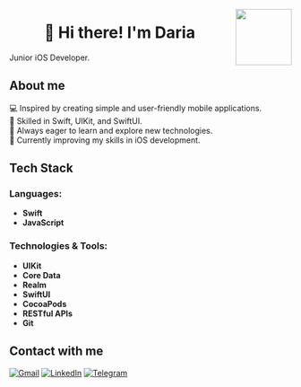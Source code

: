 <p align="left">
  <img src="https://github.com/user-attachments/assets/6db73eb2-41f4-45d3-8b2d-859319a18673" width="100" align="right" style="margin-left: 10px;">
</p>

<h1 align="center">
👋 Hi there! I'm Daria 
</h1>

<p align="left">
  Junior iOS Developer.
</p>

## About me

💻 Inspired by creating simple and user-friendly mobile applications.  
📱 Skilled in Swift, UIKit, and SwiftUI.  
🚀 Always eager to learn and explore new technologies.  
🌱 Currently improving my skills in iOS development.

## Tech Stack

### Languages:
- **Swift**
- **JavaScript**

### Technologies & Tools:
- **UIKit**  
- **Core Data**  
- **Realm**  
- **SwiftUI**  
- **CocoaPods**  
- **RESTful APIs**  
- **Git**

## Contact with me

<p align="left">
  <a href="mailto:daria.kobeleva.dev@gmail.com"><img src="https://img.shields.io/badge/Gmail-D14836?style=for-the-badge&logo=gmail&logoColor=white" alt="Gmail"></a>
  <a href="https://linkedin.com/in/daria-kobeleva"><img src="https://img.shields.io/badge/linkedin-0077B5?style=for-the-badge&logo=linkedin&logoColor=white" alt="LinkedIn"></a>
  <a href="https://t.me/KobelevaDaria"><img src="https://img.shields.io/badge/telegram-2CA5E0?style=for-the-badge&logo=telegram&logoColor=white" alt="Telegram"></a>
</p>




